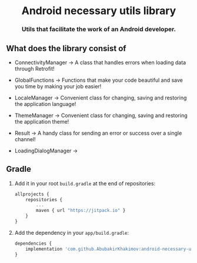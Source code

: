 <h1 align="center">Android necessary utils library</a> 

<h3 align="center">Utils that facilitate the work of an Android developer.</h3>

## What does the library consist of

- ConnectivityManager -> A class that handles errors when loading data through Retrofit!

- GlobalFunctions -> Functions that make your code beautiful and save you time by making your job easier!

- LocaleManager -> Convenient class for changing, saving and restoring the application language!

- ThemeManager -> Convenient class for changing, saving and restoring the application theme!

- Result -> A handy class for sending an error or success over a single channel!

- LoadingDialogManager -> 

## Gradle

1. Add it in your root `build.gradle` at the end of repositories:

    ```javascript
    allprojects {
    	repositories {
    		...
    		maven { url "https://jitpack.io" }
    	}
    }
    ```

2. Add the dependency in your `app/build.gradle`:

    ```javascript
    dependencies {
        implementation 'com.github.AbubakirKhakimov:android-necessary-utils:1.0.1'
    }
    ```

